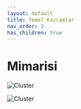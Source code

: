 ```yaml
---
layout: default
title: Temel Kavramlar
nav_order: 3
has_children: true
---
```


# Mimarisi

![Cluster](../kaynaklar/nodes.png)


![Cluster](../kaynaklar/cluster.png)



